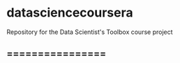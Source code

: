 datasciencecoursera
===================

Repository for the Data Scientist's Toolbox course project
## ================
